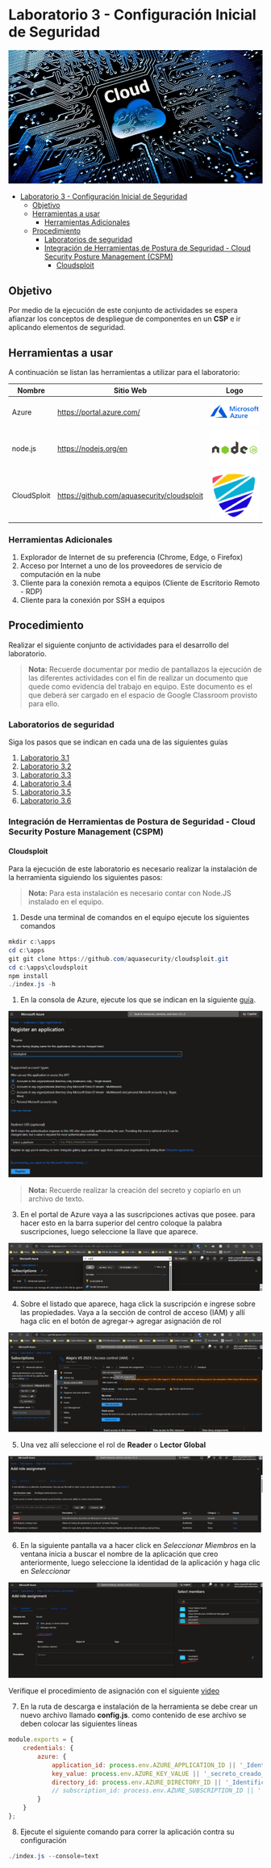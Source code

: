 # Laboratorio 3 - Configuración Inicial de Seguridad

![cloudlogo](Images/cloud_computing.jpg)

- [Laboratorio 3 - Configuración Inicial de Seguridad](#laboratorio-3---configuración-inicial-de-seguridad)
  - [Objetivo](#objetivo)
  - [Herramientas a usar](#herramientas-a-usar)
    - [Herramientas Adicionales](#herramientas-adicionales)
  - [Procedimiento](#procedimiento)
    - [Laboratorios de seguridad](#laboratorios-de-seguridad)
    - [Integración de Herramientas de Postura de Seguridad -  Cloud Security Posture Management (CSPM)](#integración-de-herramientas-de-postura-de-seguridad----cloud-security-posture-management-cspm)
      - [Cloudsploit](#cloudsploit)

## Objetivo

Por medio de la ejecución de este conjunto de actividades se espera afianzar los conceptos de despliegue de componentes en un __CSP__ e ir aplicando elementos de seguridad.

## Herramientas a usar

A continuación se listan las herramientas a utilizar para el laboratorio:

| Nombre | Sitio Web | Logo |
| --- | --- | --- |
| Azure | <https://portal.azure.com/> | ![AzureLogo](Images/Microsoft-Azure-Symbol.png)|
| node.js| <https://nodejs.org/en> | ![nodejslogo](./Images/nodejslogo.jpg) |
| CloudSploit | <https://github.com/aquasecurity/cloudsploit> | ![cloudsploitlogo](./Images/Cloudsploit.png)

### Herramientas Adicionales

1. Explorador de Internet de su preferencia (Chrome, Edge, o Firefox)
2. Acceso por Internet a uno de los proveedores de servicio de computación en la nube
3. Cliente para la conexión remota a equipos (Cliente de Escritorio Remoto - RDP)
4. Cliente para la conexión por SSH a equipos

## Procedimiento

Realizar el siguiente conjunto de actividades para el desarrollo del laboratorio.

> __Nota:__ Recuerde documentar por medio de pantallazos la ejecución de las diferentes actividades con el fin de realizar un documento que quede como evidencia del trabajo en equipo. Este documento es el que deberá ser cargado en el espacio de Google Classroom provisto para ello.

### Laboratorios de seguridad

Siga los pasos que se indican en cada una de las siguientes guías

1. [Laboratorio 3.1](./Labs/Laboratorio%203-1.pdf)
2. [Laboratorio 3.2](./Labs/Laboratorio%203-2.pdf)
3. [Laboratorio 3.3](./Labs/Laboratorio%203-3.pdf)
4. [Laboratorio 3.4](./Labs/Laboratorio%203-4.pdf)
5. [Laboratorio 3.5](./Labs/Laboratorio%203-5.pdf)
6. [Laboratorio 3.6](./Labs/Laboratorio%203-6.pdf)

### Integración de Herramientas de Postura de Seguridad -  Cloud Security Posture Management (CSPM)

#### Cloudsploit

Para la ejecución de este laboratorio es necesario realizar la instalación de la herramienta siguiendo los siguientes pasos:

> __Nota:__ Para esta instalación es necesario contar con Node.JS instalado en el equipo.

1. Desde una terminal de comandos en el equipo ejecute los siguientes comandos

```powershell
mkdir c:\apps
cd c:\apps
git git clone https://github.com/aquasecurity/cloudsploit.git
cd c:\apps\cloudsploit
npm install
./index.js -h
```

1. En la consola de Azure, ejecute los que se indican en la siguiente [guía](https://github.com/aquasecurity/cloudsploit/blob/master/docs/azure.md). 

![regapps0](./Images/regapps0.png)

>__Nota:__ Recuerde realizar la creación del secreto y copiarlo en un archivo de texto.

3. En el portal de Azure vaya a las suscripciones activas que posee. para hacer esto en la barra superior del centro coloque la palabra suscripciones, luego seleccione la llave que aparece.

![regapps1](./Images/regapps1.png)

4. Sobre el listado que aparece, haga click la suscripción e ingrese sobre las propiedades. Vaya a la sección de control de acceso (IAM) y allí haga clic en el botón de agregar-> agregar asignación de rol

![regapps2](./Images/regapps2.png)

5. Una vez allí seleccione el rol de __Reader__ o __Lector Global__

![regapps3](./Images/regapps3.png)

6. En la siguiente pantalla va a hacer click en _Seleccionar Miembros_ en la ventana inicia a buscar el nombre de la aplicación que creo anteriormente, luego seleccione la identidad de la aplicación y haga clic en _Seleccionar_

![regapps4](./Images/regapps4.png)

Verifique el procedimiento de asignación con el siguiente [video](https://www.youtube.com/watch?v=9n70ZDVlL3c)

7. En la ruta de descarga e instalación de la herramienta se debe crear un nuevo archivo llamado __config.js__. como contenido de ese archivo se deben colocar las siguientes líneas

```javascript
module.exports = {
    credentials: {
        azure: {
            application_id: process.env.AZURE_APPLICATION_ID || '_Identificador_de_la_aplicacion',
            key_value: process.env.AZURE_KEY_VALUE || '_secreto_creado_',
            directory_id: process.env.AZURE_DIRECTORY_ID || '_Identificador_del_Tenant_',
            // subscription_id: process.env.AZURE_SUBSCRIPTION_ID || '',
        }
    }
};
```

8. Ejecute el siguiente comando para correr la aplicación contra su configuración

```powershell
./index.js --console=text
```
